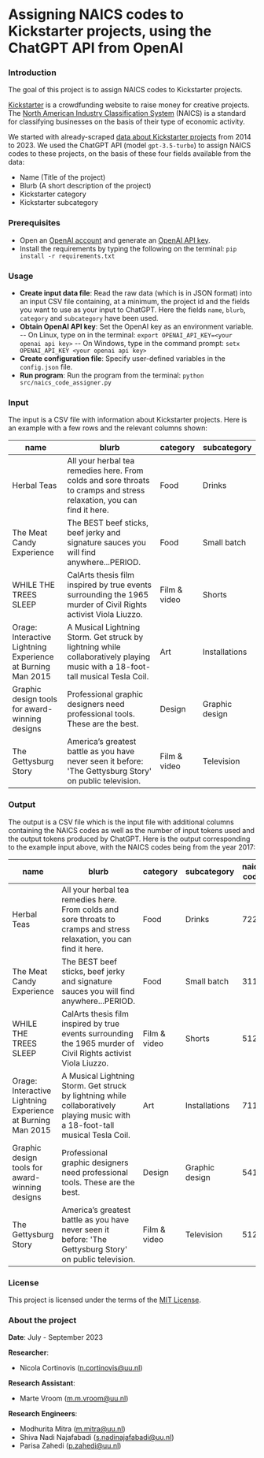 # Assigning NAICS codes to Kickstarter projects, using the ChatGPT API from OpenAI

### Introduction

The goal of this project is to assign NAICS codes to Kickstarter projects. 

[Kickstarter](https://www.kickstarter.com/) is a crowdfunding website to raise money for creative projects. The [North American Industry Classification System](https://www.census.gov/naics/) (NAICS) is a standard for classifying businesses on the basis of their type of economic activity.

We started with already-scraped [data about Kickstarter projects](https://webrobots.io/kickstarter-datasets/) from 2014 to 2023. We used the ChatGPT API (model `gpt-3.5-turbo`) to assign NAICS codes to these projects, on the basis of these four fields available from the data: 

 - Name (Title of the project) 
 - Blurb  (A short description of the project)
 - Kickstarter category  
 - Kickstarter subcategory

### Prerequisites

- Open an [OpenAI account](https://platform.openai.com/signup) and generate an [OpenAI API key](https://platform.openai.com/account/api-keys).   
- Install the requirements by typing the following on the terminal:
	`pip install -r requirements.txt`

### Usage

- **Create input data file**: Read the raw data (which is in JSON format) into an input CSV file containing,  at a minimum, the project id and the fields you want to use as your input to ChatGPT. Here the fields `name`, `blurb`, `category` and `subcategory` have been used.
- **Obtain OpenAI API key**: Set the OpenAI key as an environment variable. 
 -- On Linux, type on in the terminal:
	`export OPENAI_API_KEY=<your openai api key>`
 -- On Windows, type in the command prompt:
 `setx OPENAI_API_KEY <your openai api key>`
- **Create configuration file**: Specify user-defined variables in the `config.json` file.
- **Run program**: Run the program from the terminal:
	`python src/naics_code_assigner.py`

### Input
The input is a CSV file with information about Kickstarter projects. Here is an example with a few rows and the relevant columns shown:

| name | blurb | category | subcategory|                                                                                                            
|--|--|--|--
 Herbal Teas                                                 | All your herbal tea remedies here. From colds and sore throats to cramps and stress relaxation, you can find it here.          | Food         | Drinks         
| The Meat Candy Experience                                   | The BEST beef sticks, beef jerky and signature sauces you will find anywhere...PERIOD.                                         | Food         | Small batch    
| WHILE THE TREES SLEEP                                       | CalArts thesis film inspired by true events surrounding the 1965 murder of Civil Rights activist Viola Liuzzo.                 | Film & video | Shorts 
| Orage: Interactive Lightning Experience at Burning Man 2015 | A Musical Lightning Storm. Get struck by lightning while collaboratively playing music with a 18-foot-tall musical Tesla Coil. | Art  | Installations  
Graphic design tools for award-winning designs              | Professional graphic designers need professional tools. These are the best.                                                    | Design       | Graphic design 
| The Gettysburg Story                                        | America’s greatest battle as you have never seen it before:  'The Gettysburg Story' on public television.                      | Film & video | Television

### Output

The output is a CSV file which is the input file with additional columns containing the NAICS codes as well as the number of input tokens used and the output tokens produced by ChatGPT. Here is the output corresponding to the example input above, with the NAICS codes being from the year 2017:

| name | blurb | category | subcategory |  naics code | input tokens | output tokens                                                                                                          
|--|--|--|--|--|--|--
| Herbal Teas                                                 | All your herbal tea remedies here. From colds and sore throats to cramps and stress relaxation, you can find it here.          | Food         | Drinks         |         7223 |            108 |               2 
| The Meat Candy Experience                                   | The BEST beef sticks, beef jerky and signature sauces you will find anywhere...PERIOD.                                         | Food         | Small batch    |         3116 |            101 |               2 
| WHILE THE TREES SLEEP                                       | CalArts thesis film inspired by true events surrounding the 1965 murder of Civil Rights activist Viola Liuzzo.                 | Film & video | Shorts         |         5121 |            111 |               2 
| Orage: Interactive Lightning Experience at Burning Man 2015 | A Musical Lightning Storm. Get struck by lightning while collaboratively playing music with a 18-foot-tall musical Tesla Coil. | Art          | Installations  |         7113 |            115 |               2 
| Graphic design tools for award-winning designs              | Professional graphic designers need professional tools. These are the best.                                                    | Design       | Graphic design |         5414 |             97 |               2 
| The Gettysburg Story                                        | America’s greatest battle as you have never seen it before:  'The Gettysburg Story' on public television.                      | Film & video | Television     |         5121 |            110 |               2 |

### License

This project is licensed under the terms of the [MIT License](/LICENSE).

### About the project

**Date**: July - September 2023

**Researcher**:
- Nicola Cortinovis (n.cortinovis@uu.nl)

**Research Assistant**:
- Marte Vroom (m.m.vroom@uu.nl)

**Research Engineers**:
- Modhurita Mitra (m.mitra@uu.nl)
- Shiva Nadi Najafabadi (s.nadinajafabadi@uu.nl)
- Parisa Zahedi (p.zahedi@uu.nl)
